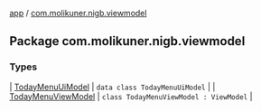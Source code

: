 [app](../index.md) / [com.molikuner.nigb.viewmodel](./index.md)

## Package com.molikuner.nigb.viewmodel

### Types

| [TodayMenuUiModel](-today-menu-ui-model/index.md) | `data class TodayMenuUiModel` |
| [TodayMenuViewModel](-today-menu-view-model/index.md) | `class TodayMenuViewModel : ViewModel` |

